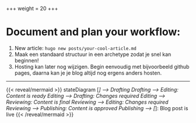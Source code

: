 +++
weight = 20
+++

# Document and plan your workflow:

1. New article: `hugo new posts/your-cool-article.md`
2. Maak een standaard structuur in een archetype zodat je snel kan beginnen!
3. Hosting kan later nog wijzigen. Begin eenvoudig met bijvoorbeeld github pages, daarna kan je je blog altijd nog ergens anders hosten.

---

{{< reveal/mermaid >}}
stateDiagram
    [*] --> Drafting
    Drafting --> Editing: Content is ready
    Editing --> Drafting: Changes required
    Editing --> Reviewing: Content is final
    Reviewing --> Editing: Changes required
    Reviewing --> Publishing: Content is approved
    Publishing --> [*]: Blog post is live
{{< /reveal/mermaid >}}